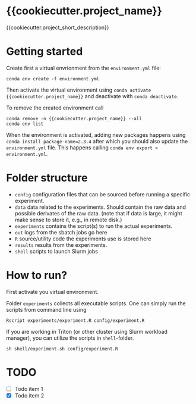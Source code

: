 # {{cookiecutter.project_name}}
{{cookiecutter.project_short_description}}

# Getting started
Create first a virtual envrionment from the `environment.yml` file:
```
conda env create -f environment.yml
```
Then activate the virtual environment using 
`conda activate {{cookiecutter.project_name}}` and deactivate with 
`conda deactivate`.

To remove the created environment call
```
conda remove -n {{cookiecutter.project_name}} --all
conda env list
```
When the environment is activated, adding new packages happens using 
`conda install package-name=2.3.4` after which you should also update the 
`environment.yml` file. This happens calling `conda env export > environment.yml`.


# Folder structure
- `config` configuration files that can be sourced before running a specific 
    experiment.
- `data` data related to the experiments. Should contain the raw data and 
  possible derivates of the raw data. (note that if data is large, it might 
  make sense to store it, e.g., in remote disk.)
- `experiments` contains the script(s) to run the actual experiments.
- `out` logs from the sbatch jobs go here
- `R` source/utility code the experiments use is stored here
- `results` results from the experiments.
- `shell` scripts to launch Slurm jobs

# How to run?
First activate you virtual environment.

Folder `experiments` collects all executable scripts. One can simply run the 
scripts from command line using 
```
Rscript experiments/experiment.R config/experiment.R
```
If you are working in Triton (or other cluster using Slurm workload manager), 
you can utilize the scripts in `shell`-folder. 
```
sh shell/experiment.sh config/experiment.R
```

# TODO
- [ ] Todo item 1
- [x] Todo item 2